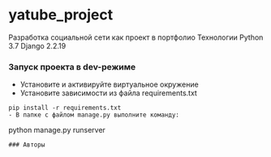 # yatube_project
Разработка социальной сети как проект в портфолио
Технологии
Python 3.7
Django 2.2.19
### Запуск проекта в dev-режиме
- Установите и активируйте виртуальное окружение
- Установите зависимости из файла requirements.txt
```
pip install -r requirements.txt
- В папке с файлом manage.py выполните команду:
```
python manage.py runserver
```
### Авторы
